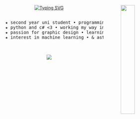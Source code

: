 <div align="center">
<img src="https://github.com/user-attachments/assets/6db37078-82b9-4322-82a5-3618cac2fe0f" width="30%" align="right" />
<a href="https://git.io/typing-svg"><img src="https://readme-typing-svg.demolab.com?font=Orbitron&size=15&duration=4000&pause=300&color=97D9D3&center=true&vCenter=true&multiline=true&repeat=false&width=435&lines=hi+hello!!+im+werix%2C;a+passionate+compsci+student+and+diy+programmer%3AD" alt="Typing SVG" /></a>
<br><br>
<pre>
    ★ second year uni student • programming and algorithms course
    ★ python and c# <3 • working my way into front-end and back-end dev
    ★ passion for graphic design • learning to develop mobile apps 
    ★ interest in machine learning • & astronomy
</pre>
<br><br>
  <a href="https://skillicons.dev">
    <img src="https://skillicons.dev/icons?i=git,python,cs,java,figma,html,obsidian,ps,vscode,net" />
  </a>
</div>


